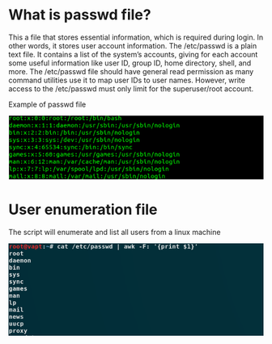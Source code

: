 # What is passwd file?

This a file that stores essential information, which is required during login. In other words, it stores user account information. The /etc/passwd is a plain text file. It contains a list of the system’s accounts, giving for each account some useful information like user ID, group ID, home directory, shell, and more. The /etc/passwd file should have general read permission as many command utilities use it to map user IDs to user names. However, write access to the /etc/passwd must only limit for the superuser/root account. 

Example of passwd file


![](https://github.com/securityinmind365/Passwd/blob/main/passwd.png)


# User enumeration file

The script will enumerate and list all users from a linux machine 

![](https://github.com/securityinmind365/Passwd/blob/main/script.png)
